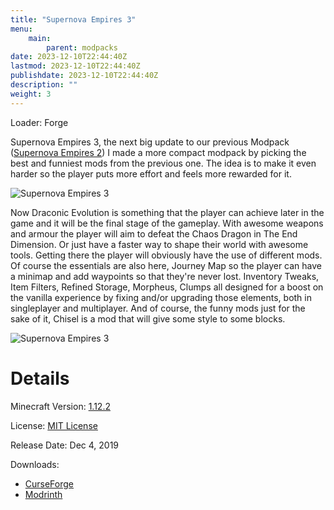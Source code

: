 ```yaml
---
title: "Supernova Empires 3"
menu: 
    main:
        parent: modpacks
date: 2023-12-10T22:44:40Z
lastmod: 2023-12-10T22:44:40Z
publishdate: 2023-12-10T22:44:40Z
description: ""
weight: 3
---
```


Loader: Forge

Supernova Empires 3, the next big update to our previous Modpack ([Supernova Empires 2](supernova-empires-2)) I made a more compact modpack by picking the best and funniest mods from the previous one. The idea is to make it even harder so the player puts more effort and feels more rewarded for it.

![Supernova Empires 3](/se3-screen1.png)

Now Draconic Evolution is something that the player can achieve later in the game and it will be the final stage of the gameplay. With awesome weapons and armour the player will aim to defeat the Chaos Dragon in The End Dimension. Or just have a faster way to shape their world with awesome tools. Getting there the player will obviously have the use of different mods. Of course the essentials are also here, Journey Map so the player can have a minimap and add waypoints so that they're never lost. Inventory Tweaks, Item Filters, Refined Storage, Morpheus, Clumps all designed for a boost on the vanilla experience by fixing and/or upgrading those elements, both in singleplayer and multiplayer. And of course, the funny mods just for the sake of it, Chisel is a mod that will give some style to some blocks.

![Supernova Empires 3](/se3-screen2.png)

# Details

Minecraft Version: [1.12.2](https://minecraft.fandom.com/wiki/Java_Edition_1.12.2)

License: [MIT License](https://opensource.org/license/mit/)

Release Date: Dec 4, 2019

Downloads: 

 - [CurseForge](https://www.curseforge.com/minecraft/modpacks/supernova-empires-3)
 - [Modrinth](https://modrinth.com/modpack/supernova-empires-3)


